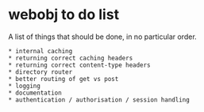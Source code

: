 webobj to do list
==================

A list of things that should be done, in no particular order.

    * internal caching
    * returning correct caching headers
    * returning correct content-type headers
    * directory router
    * better routing of get vs post
    * logging
    * documentation
    * authentication / authorisation / session handling
